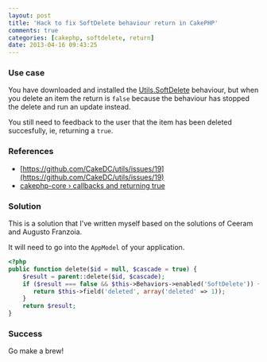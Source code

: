 ```yaml
---
layout: post
title: 'Hack to fix SoftDelete behaviour return in CakePHP'
comments: true
categories: [cakephp, softdelete, return]
date: 2013-04-16 09:43:25
---
```


### Use case
You have downloaded and installed the [Utils.SoftDelete](https://github.com/cakedc/utils) behaviour, but when you delete an item the return is `false` because the behaviour has stopped the delete and run an update instead.  

You still need to feedback to the user that the item has been deleted succesfully, ie, returning a `true`.

### References
* [https://github.com/CakeDC/utils/issues/19](https://github.com/CakeDC/utils/issues/19)  
* [cakephp-core › callbacks and returning true](https://groups.google.com/forum/?fromgroups=#!topic/cakephp-core/2vIZN8Sq8RE)

### Solution
This is a solution that I've written myself based on the solutions of Ceeram and Augusto Franzoia.  

It will need to go into the `AppModel` of your application.

```php
<?php
public function delete($id = null, $cascade = true) {
    $result = parent::delete($id, $cascade);
    if ($result === false && $this->Behaviors->enabled('SoftDelete')) {
       return $this->field('deleted', array('deleted' => 1));
    }
    return $result;
}
```

### Success

Go make a brew!